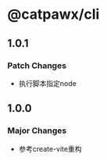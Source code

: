 # @catpawx/cli

## 1.0.1

### Patch Changes

- 执行脚本指定node

## 1.0.0

### Major Changes

- 参考create-vite重构
